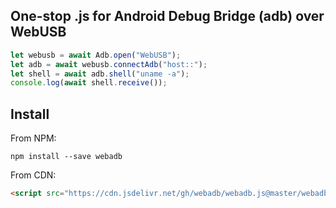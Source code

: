 ## One-stop .js for Android Debug Bridge (adb) over WebUSB

```js
let webusb = await Adb.open("WebUSB");
let adb = await webusb.connectAdb("host::");
let shell = await adb.shell("uname -a");
console.log(await shell.receive());
```

## Install

From NPM:

```
npm install --save webadb
```

From CDN:

```html
<script src="https://cdn.jsdelivr.net/gh/webadb/webadb.js@master/webadb.js"></script>
```
